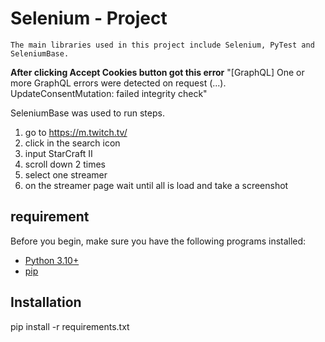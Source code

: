 # Selenium - Project

    The main libraries used in this project include Selenium, PyTest and SeleniumBase.

**After clicking Accept Cookies button got this error**
"[GraphQL] One or more GraphQL errors were detected on request (...).
UpdateConsentMutation: failed integrity check"

SeleniumBase was used to run steps.

1. go to https://m.twitch.tv/
2. click in the search icon
3. input StarCraft II
4. scroll down 2 times
5. select one streamer
6. on the streamer page wait until all is load and take a screenshot

## requirement

Before you begin, make sure you have the following programs installed:

- [Python 3.10+](https://www.python.org/downloads/)
- [pip](https://pip.pypa.io/en/stable/installation/)

## Installation

pip install -r requirements.txt

